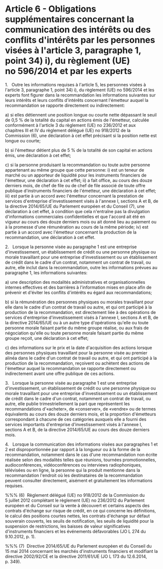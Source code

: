 # Article 6 - Obligations supplémentaires concernant la communication des intérêts ou des conflits d'intérêts par les personnes visées à l'article 3, paragraphe 1, point 34) i), du règlement (UE) no 596/2014 et par les experts


1.   Outre les informations requises à l'article 5, les personnes visées à l'article 3, paragraphe 1, point 34) i), du règlement (UE) no 596/2014 et les experts font figurer dans la recommandation les informations suivantes sur leurs intérêts et leurs conflits d'intérêts concernant l'émetteur auquel la recommandation se rapporte directement ou indirectement:

a) si elles détiennent une position longue ou courte nette dépassant le seuil de 0,5 % de la totalité du capital en actions émis de l'émetteur, calculée conformément à l'article 3 du règlement (UE) no 236/2012 et aux chapitres III et IV du règlement délégué (UE) no 918/2012 de la Commission (6), une déclaration à cet effet précisant si la position nette est longue ou courte;

b) si l'émetteur détient plus de 5 % de la totalité de son capital en actions émis, une déclaration à cet effet;

c) si la personne produisant la recommandation ou toute autre personne appartenant au même groupe que cette personne: i) est un teneur de marché ou un apporteur de liquidité pour les instruments financiers de l'émetteur, une déclaration à cet effet; ii) a fait office, au cours des douze derniers mois, de chef de file ou de chef de file associé de toute offre publique d'instruments financiers de l'émetteur, une déclaration à cet effet; iii) est partie à un accord avec l'émetteur concernant la prestation de services d'entreprise d'investissement visés à l'annexe I, sections A et B, de la directive 2014/65/UE du Parlement européen et du Conseil (7), une déclaration à cet effet, à condition que cela n'entraîne pas la divulgation d'informations commerciales confidentielles et que l'accord ait été en vigueur au cours des douze derniers mois ou ait donné lieu au paiement ou à la promesse d'une rémunération au cours de la même période; iv) est partie à un accord avec l'émetteur concernant la production de la recommandation, une déclaration à cet effet.

2.   Lorsque la personne visée au paragraphe 1 est une entreprise d'investissement, un établissement de crédit ou une personne physique ou morale travaillant pour une entreprise d'investissement ou un établissement de crédit dans le cadre d'un contrat, notamment un contrat de travail, ou autre, elle inclut dans la recommandation, outre les informations prévues au paragraphe 1, les informations suivantes:

a) une description des modalités administratives et organisationnelles internes effectives et des barrières à l'information mises en place afin de prévenir et d'éviter les conflits d'intérêts eu égard aux recommandations;

b) si la rémunération des personnes physiques ou morales travaillant pour elle dans le cadre d'un contrat de travail ou autre, et qui ont participé à la production de la recommandation, est directement liée à des opérations de services d'entreprise d'investissement visés à l'annexe I, sections A et B, de la directive 2014/65/UE ou à un autre type d'opérations qu'elle ou toute personne morale faisant partie du même groupe réalise, ou aux frais de négociation qu'elle ou toute personne morale faisant partie du même groupe reçoit, une déclaration à cet effet;

c) des informations sur le prix et la date d'acquisition des actions lorsque des personnes physiques travaillant pour la personne visée au premier alinéa dans le cadre d'un contrat de travail ou autre, et qui ont participé à la production de la recommandation, reçoivent ou achètent des actions de l'émetteur auquel la recommandation se rapporte directement ou indirectement avant une offre publique de ces actions.

3.   Lorsque la personne visée au paragraphe 1 est une entreprise d'investissement, un établissement de crédit ou une personne physique ou morale travaillant pour une entreprise d'investissement ou un établissement de crédit dans le cadre d'un contrat, notamment un contrat de travail, ou autre, elle publie trimestriellement la part que représentent les recommandations d'«acheter», de «conserver», de «vendre» ou de termes équivalents au cours des douze derniers mois, et la proportion d'émetteurs correspondant à chacune de ces catégories auxquels elle a fourni des services importants d'entreprise d'investissement visés à l'annexe I, sections A et B, de la directive 2014/65/UE au cours des douze derniers mois.

4.   Lorsque la communication des informations visées aux paragraphes 1 et 2 est disproportionnée par rapport à la longueur ou à la forme de la recommandation, notamment dans le cas d'une recommandation non écrite réalisée selon des modalités telles que réunions, tournées promotionnelles, audioconférences, vidéoconférences ou interviews radiophoniques, télévisées ou en ligne, la personne qui la produit mentionne dans la recommandation l'endroit où les destinataires de la recommandation peuvent consulter directement, aisément et gratuitement les informations requises.

%%% (6)  Règlement délégué (UE) no 918/2012 de la Commission du 5 juillet 2012 complétant le règlement (UE) no 236/2012 du Parlement européen et du Conseil sur la vente à découvert et certains aspects des contrats d'échange sur risque de crédit, en ce qui concerne les définitions, le calcul des positions courtes nettes, les contrats d'échange sur défaut souverain couverts, les seuils de notification, les seuils de liquidité pour la suspension de restrictions, les baisses de valeur significatives d'instruments financiers et les événements défavorables (JO L 274 du 9.10.2012, p. 1).

%%% (7)  Directive 2014/65/UE du Parlement européen et du Conseil du 15 mai 2014 concernant les marchés d'instruments financiers et modifiant la directive 2002/92/CE et la directive 2011/61/UE (JO L 173 du 12.6.2014, p. 349).
